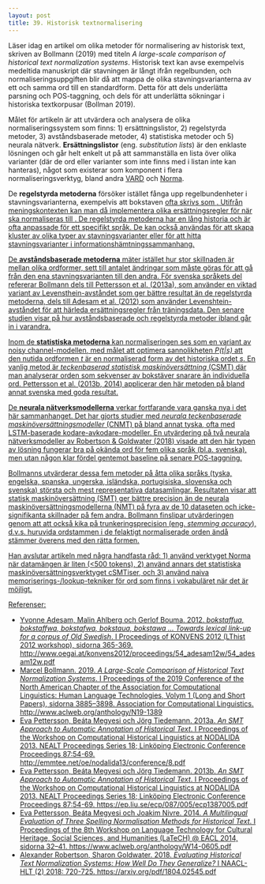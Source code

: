 ```yaml
---
layout: post
title: 39. Historisk textnormalisering
---
```


Läser idag en artikel om olika metoder för normalisering av historisk text, skriven av Bollmann (2019) med titeln *A large-scale comparison of historical text normalization systems*. Historisk text kan avse exempelvis medeltida manuskript där stavningen är långt ifrån regelbunden, och normaliseringsuppgiften blir då att mappa de olika stavningsvarianterna av ett och samma ord till en standardform. Detta för att dels underlätta parsning och POS-taggning, och dels för att underlätta sökningar i historiska textkorpusar (Bollman 2019).

Målet för artikeln är att utvärdera och analysera de olika normaliseringssystem som finns: 1) ersättningslistor, 2) regelstyrda metoder, 3) avståndsbaserade metoder, 4) statistiska metoder och 5) neurala nätverk. **Ersättningslistor** (eng. *substitution lists*) är den enklaste lösningen och går helt enkelt ut på att sammanställa en lista över olika varianter (där de ord eller varianter som inte finns med i listan inte kan hanteras), något som existerar som komponent i flera normaliseringsverktyg, bland andra [VARD](http://ucrel.lancs.ac.uk/vard/about/) och [Norma](https://www.linguistics.rub.de/comphist/resources/norma/index.html).

De **regelstyrda metoderna** försöker istället fånga upp regelbundenheter i stavningsvarianterna, exempelvis att bokstaven <u> ofta skrivs som <v>. Utifrån meningskontexten kan man då implementera olika ersättningsregler för när <v> ska normaliseras till <u>. De regelstyrda metoderna har en lång historia och är ofta anpassade för ett specifikt språk. De kan också användas för att skapa kluster av olika typer av stavningsvarianter eller för att hitta stavningsvarianter i informationshämtningssammanhang. 

De **avståndsbaserade metoderna** mäter istället hur stor skillnaden är mellan olika ordformer, sett till antalet ändringar som måste göras för att gå från den ena stavningsvarianten till den andra. För svenska språkets del refererar Bollmann dels till Pettersson et al. ([2013a](http://emmtee.net/oe/nodalida13/conference/8.pdf)), som använder en viktad variant av Levensthein-avståndet som ger bättre resultat än de regelstyrda metoderna, dels till Adesam et al. ([2012](http://www.oegai.at/konvens2012/proceedings/54_adesam12w/54_adesam12w.pdf)) som använder Levenshtein-avståndet för att härleda ersättningsregler från träningsdata. Den senare studien visar på hur avståndsbaserade och regelstyrda metoder ibland går in i varandra. 

Inom de **statistiska metoderna** kan normaliseringen ses som en variant av [noisy channel-modellen](https://datatjej.github.io/Noisy-channel-modellen-f%C3%B6r-stavningskontroll/), med målet att optimera sannolikheten *P(t\|s)* att den nutida ordformen *t* är en normaliserad form av det historiska ordet *s*. En vanlig metod är *teckenbaserad statistisk maskinöversättning* (CSMT) där man analyserar orden som sekvenser av bokstäver snarare än individuella ord. Pettersson et al. ([2013b](https://ep.liu.se/ecp/087/005/ecp1387005.pdf), [2014](https://www.aclweb.org/anthology/W14-0605.pdf)) applicerar den här metoden på bland annat svenska med goda resultat. 

De **neurala nätverksmodellerna** verkar fortfarande vara ganska nya i det här sammanhanget. Det har gjorts studier med *neurala teckenbaserade maskinöversättningsmodeller* (CNMT) på bland annat [tyska](https://arxiv.org/abs/1610.07844), ofta med LSTM-baserade [kodare-avkodare-modeller](https://datatjej.github.io/Kodare-avkodare-modeller-och-uppm%C3%A4rksamhet/). En utvärdering på två neurala nätverksmodeller av Robertson & Goldwater ([2018](https://arxiv.org/pdf/1804.02545.pdf)) visade att den här typen av lösning fungerar bra på okända ord för fem olika språk (bl.a. svenska), men utan någon klar fördel gentemot baseline på senare POS-taggning.    
 
Bollmanns utvärderar dessa fem metoder på åtta olika språks (tyska, engelska, spanska, ungerska, isländska, portugisiska, slovenska och svenska) största och mest representativa datasamlingar. Resultaten visar att statisk maskinöversättning (SMT) ger bättre precision än de neurala maskinöversättningsmodellerna (NMT) på fyra av de 10 dataseten och icke-signifikanta skillnader på fem andra. Bollmann finslipar utvärderingen genom att att också kika på trunkeringsprecision (eng. *stemming accuracy*), d.v.s. huruvida ordstammen i de felaktigt normaliserade orden ändå stämmer överens med den rätta formen.

Han avslutar artikeln med några handfasta råd: 1) använd verktyget Norma när datamängen är liten (<500 tokens), 2) använd annars det statistiska maskinöversättningsverktyget [cSMTiser](https://github.com/clarinsi/csmtiser), och 3) använd naiva memoriserings-/lookup-tekniker för ord som finns i vokabuläret när det är möjligt.        

Referenser:
- Yvonne Adesam, Malin Ahlberg och Gerlof Bouma. 2012. *bokstaffua, bokstaffwa, bokstafwa, bokstaua, bokstawa ... Towards lexical link-up for a corpus of Old Swedish*. I Proceedings of KONVENS 2012 (LThist 2012 workshop), sidorna 365-369. http://www.oegai.at/konvens2012/proceedings/54_adesam12w/54_adesam12w.pdf
- Marcel Bollmann. 2019. *A Large-Scale Comparison of Historical Text Normalization Systems*. I Proceedings of the 2019 Conference of the North American Chapter of the Association for Computational Linguistics: Human Language Technologies, Volym 1 (Long and Short Papers), sidorna 3885–3898. Association for Computational Linguistics. http://www.aclweb.org/anthology/N19-1389
- Eva Pettersson, Beáta Megyesi och Jörg Tiedemann. 2013a. *An SMT Approach to Automatic Annotation of Historical Text*. I Proceedings of the Workshop on Computational Historical Linguistics at NODALIDA 2013. NEALT Proceedings Series 18; Linköping Electronic Conference Proceedings 87:54-69. http://emmtee.net/oe/nodalida13/conference/8.pdf
- Eva Pettersson, Beáta Megyesi och Jörg Tiedemann. 2013b. *An SMT Approach to Automatic Annotation of Historical Text*. I Proceedings of the Workshop on Computational Historical Linguistics at NODALIDA 2013. NEALT Proceedings Series 18; Linköping Electronic Conference Proceedings 87:54-69. https://ep.liu.se/ecp/087/005/ecp1387005.pdf
- Eva Pettersson, Beáta Megyesi och Joakim Nivre. 2014. *A Multilingual Evaluation of Three Spelling Normalisation Methods for Historical Text*. 
I Proceedings of the 8th Workshop on Language Technology for Cultural Heritage, Social Sciences, and Humanities (LaTeCH) @ EACL 2014, sidorna 32–41. https://www.aclweb.org/anthology/W14-0605.pdf
- Alexander Robertson, Sharon Goldwater. 2018. *Evaluating Historical Text Normalization Systems: How Well Do They Generalize?* I NAACL-HLT (2) 2018: 720-725. https://arxiv.org/pdf/1804.02545.pdf